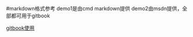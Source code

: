 #markdown格式参考
demo1是由cmd markdown提供
demo2由msdn提供，全部都可用于gitbook

[gitbook使用](http://gitbook.zhangjikai.com/bookjson.html)

